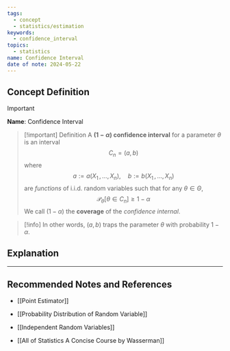 ```yaml
---
tags:
  - concept
  - statistics/estimation
keywords:
  - confidence_interval
topics:
  - statistics
name: Confidence Interval
date of note: 2024-05-22
---
```


## Concept Definition

>[!important]
>**Name**: Confidence Interval

>[!important] Definition
>A **$(1-\alpha)$ confidence interval** for a parameter $\theta$ is an interval $$C_{n} = (a, b)$$ where
>$$
>a := a\left( X_{1} \,{,}\ldots{,}\, X_{n} \right), \quad b := b\left( X_{1} \,{,}\ldots{,}\, X_{n} \right)
>$$
>are *functions* of i.i.d. random variables such that for any $\theta\in \Theta$,
>$$
>\mathcal{P}_{\theta}\left[ \theta \in C_{n} \right] \ge 1 - \alpha
>$$
>We call $(1-\alpha)$ the **coverage** of the *confidence internal*. 

>[!info]
>In other words, $(a, b)$ traps the parameter $\theta$ with probability $1-\alpha$. 

## Explanation





-----------
##  Recommended Notes and References

- [[Point Estimator]]

- [[Probability Distribution of Random Variable]]
- [[Independent Random Variables]]

- [[All of Statistics A Concise Course by Wasserman]]